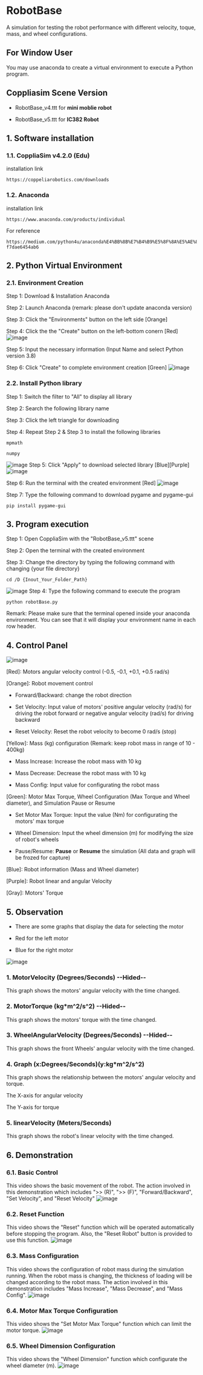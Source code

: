 # RobotBase
A simulation for testing the robot performance with different velocity, toque, mass, and wheel configurations.

## For Window User
You may use anaconda to create a virtual environment to execute a Python program.

## Coppliasim Scene Version
- RobotBase_v4.ttt for **mini moblie robot**

- RobotBase_v5.ttt for **IC382 Robot**

## 1. Software installation
### 1.1. CoppliaSim v4.2.0 (Edu)
installation link
```
https://coppeliarobotics.com/downloads
```

### 1.2. Anaconda
installation link

```
https://www.anaconda.com/products/individual
```
For reference
```
https://medium.com/python4u/anaconda%E4%BB%8B%E7%B4%B9%E5%8F%8A%E5%AE%89%E8%A3%9D%E6%95%99%E5%AD%B8-f7dae6454ab6
```

## 2. Python Virtual Environment
### 2.1. Environment Creation
Step 1: Download & Installation Anaconda

Step 2: Launch Anaconda (remark: please don't update anaconda version)

Step 3: Click the "Environments" button on the left side [Orange]

Step 4: Click the the "Create" button on the left-bottom conern [Red]
![image](https://github.com/Summer-Lo/RobotBase/blob/linux_v4.2.0/robotBase_image/anconda_environment.png)

Step 5: Input the necessary information (Input Name and select Python version 3.8)

Step 6: Click "Create" to complete environment creation [Green]
![image](https://github.com/Summer-Lo/RobotBase/blob/linux_v4.2.0/robotBase_image/anconda_environmentCreate.png)

### 2.2. Install Python library
Step 1: Switch the filter to "All" to display all library

Step 2: Search the following library name

Step 3: Click the left triangle for downloading

Step 4: Repeat  Step 2 & Step 3 to install the following libraries
```
mpmath
```
```
numpy
```
![image](https://github.com/Summer-Lo/RobotBase/blob/linux_v4.2.0/robotBase_image/anconda_mpmath.png)
Step 5: Click "Apply" to download selected library [Blue][Purple]
![image](https://github.com/Summer-Lo/RobotBase/blob/linux_v4.2.0/robotBase_image/anconda_library.png)

Step 6: Run the terminal with the created environment [Red]
![image](https://github.com/Summer-Lo/RobotBase/blob/linux_v4.2.0/robotBase_image/anconda_terminal.png)

Step 7: Type the following command to download pygame and pygame-gui
```
pip install pygame-gui
```

## 3. Program execution
Step 1: Open CoppliaSim with the "RobotBase_v5.ttt" scene

Step 2: Open the terminal with the created environment

Step 3: Change the directory by typing the following command with changing {your file directory}
```
cd /D {Inout_Your_Folder_Path}
```
![image](https://github.com/Summer-Lo/RobotBase/blob/linux_v4.2.0/robotBase_image/anconda_filePath.png)
Step 4: Type the following command to execute the program
```
python robotBase.py
```

Remark: Please make sure that the terminal opened inside your anaconda environment. You can see that it will display your environment name in each row header.

## 4. Control Panel
![image](https://github.com/Summer-Lo/RobotBase/blob/linux_v4.2.0/robotBase_image/panel_interface.png)

[Red]: Motors angular velocity control (-0.5, -0.1, +0.1, +0.5 rad/s)

[Orange]: Robot movement control

- Forward/Backward: change the robot direction

- Set Velocity: Input value of motors' positive angular velocity (rad/s) for driving the robot forward or negative angular velocity (rad/s) for driving backward

- Reset Velocity: Reset the robot velocity to become 0 rad/s (stop)

[Yellow]: Mass (kg)  configuration (Remark: keep robot mass in range of 10 -  400kg)

- Mass Increase: Increase the robot mass with 10 kg

- Mass Decrease: Decrease the robot mass with 10 kg

- Mass Config: Input value for configurating the robot mass



[Green]: Motor Max Torque, Wheel Configuration (Max Torque and Wheel diameter), and Simulation Pause or Resume

- Set Motor Max Torque: Input the value (Nm) for configurating the motors' max torque

- Wheel Dimension: Input the wheel dimension (m) for modifying the size of robot's wheels

- Pause/Resume: **Pause** or **Resume** the simulation (All data and graph will be frozed for capture)

[Blue]: Robot information (Mass and Wheel diameter)

[Purple]: Robot linear and angular Velocity

[Gray]: Motors' Torque

## 5. Observation
- There are some graphs that display the data for selecting the motor

- Red for the left motor

- Blue for the right motor

![image](https://github.com/Summer-Lo/RobotBase/blob/linux_v4.2.0/robotBase_image/interface.png)

### 1. MotorVelocity (Degrees/Seconds)      --Hided--
This graph shows the motors' angular velocity with the time changed. 

### 2. MotorTorque (kg*m^2/s^2)     --Hided--
This graph shows the motors' torque with the time changed. 

### 3. WheelAngularVelocity (Degrees/Seconds)       --Hided--
This graph shows the front Wheels' angular velocity with the time changed. 

### 4. Graph (x:Degrees/Seconds)(y:kg*m^2/s^2)
This graph shows the relationship between the motors' angular velocity and torque.

The X-axis for angular velocity

The Y-axis for torque

### 5. linearVelocity (Meters/Seconds)
This graph shows the robot's linear velocity with the time changed. 

## 6. Demonstration

### 6.1. Basic Control
This video shows the basic movement of the robot. The action involved in this demonstration which includes ">> (R)", ">> (F)", "Forward/Backward", "Set Velocity", and "Reset Velocity"
![image](https://github.com/Summer-Lo/RobotBase/blob/linux_v4.2.0/robotBase_image/robotMovement.gif)

### 6.2. Reset Function
This video shows the "Reset" function which will be operated automatically before stopping the program. Also, the "Reset Robot" button is provided to use this function.
![image](https://github.com/Summer-Lo/RobotBase/blob/linux_v4.2.0/robotBase_image/reset.gif)

### 6.3. Mass Configuration
This video shows the configuration of robot mass during the simulation running. When the robot mass is changing, the thickness of loading will be changed according to the robot mass. The action involved in this demonstration includes "Mass Increase", "Mass Decrease", and "Mass Config".
![image](https://github.com/Summer-Lo/RobotBase/blob/linux_v4.2.0/robotBase_image/mass.gif)

### 6.4. Motor Max Torque Configuration
This video shows the "Set Motor Max Torque" function which can limit the motor torque. 
![image](https://github.com/Summer-Lo/RobotBase/blob/linux_v4.2.0/robotBase_image/maxTorque.gif)

### 6.5. Wheel Dimension Configuration
This video shows the "Wheel Dimension" function which configurate the wheel diameter (m).
![image](https://github.com/Summer-Lo/RobotBase/blob/linux_v4.2.0/robotBase_image/wheelConfig.gif)



